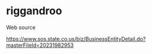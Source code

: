 # riggandroo
Web source


https://www.sos.state.co.us/biz/BusinessEntityDetail.do?masterFileId=20231982953

